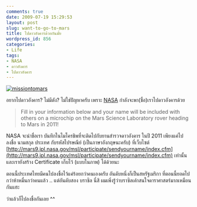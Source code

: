 ```yaml
---
comments: true
date: 2009-07-19 15:29:53
layout: post
slug: want-to-go-to-mars
title: ไปดาวอังคารด้วยกันมั้ย
wordpress_id: 856
categories:
- Life
tags:
- NASA
- ดาวอังคาร
- ไปดาวอังคาร
---
```


[![missiontomars](http://www.armno.in.th/wp-content/uploads/3f1ab3beedce_D1DD/missiontomars_thumb.jpg)](http://www.armno.in.th/wp-content/uploads/3f1ab3beedce_D1DD/missiontomars.jpg)



อยากไปดาวอังคาร? ไม่มีตัง? ไม่ใช่ปัญหาครับ เพราะ [NASA](http://www.nasa.gov) กำลังจะพา(ชื่อ)เราไปดาวอังคารด้วย



>
>
> Fill in your information below and your name will be included with others on a microchip on the Mars Science Laboratory rover heading to Mars in 2011!



NASA จะนำชื่อเรา บันทึกในไมโครชิพที่จะติดไปกับยานสำรวจดาวอังคาร ในปี 2011 เพียงแค่ไปลงชื่อ นามสกุล ประเทศ กับรหัสไปรษณีย์ (เป็นภาษาอังกฤษนะครับ) ที่เว็บไซต์ [http://mars9.jpl.nasa.gov/msl/participate/sendyourname/index.cfm](http://mars9.jpl.nasa.gov/msl/participate/sendyourname/index.cfm) เท่านั้น และเรายังสร้าง Certificate เก็บไว้ (แบบในภาพ) ได้ด้วยนะ



ตอนนี้ประเทศไทยมีคนไปลงชื่อไว้แค่ร้อยกว่าคนเองครับ อันดับหนึ่งก็เป็นสหรัฐเมริกา ที่ตอนนี้ยอดไปกว่าห้าหมื่นกว่าคนแล้ว .. แต่อันดับสอง บราซิล นี่สิ ผมเพิ่งรู้ว่าบราซิลเค้าสนใจดาราศาสตร์มากเหมือนกันแฮะ



ว่าแล้วก็ไปลงชื่อกันเลย ^^
